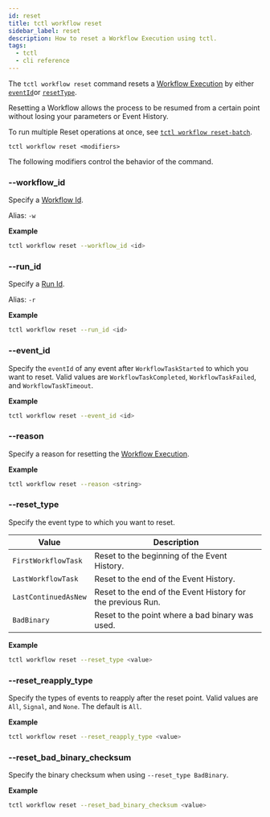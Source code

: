 ```yaml
---
id: reset
title: tctl workflow reset
sidebar_label: reset
description: How to reset a Workflow Execution using tctl.
tags:
  - tctl
  - cli reference
---
```


The `tctl workflow reset` command resets a [Workflow Execution](/workflows#workflow-execution) by either [`eventId`](#eventid)or [`resetType`](#resettype).

Resetting a Workflow allows the process to be resumed from a certain point without losing your parameters or Event History.

To run multiple Reset operations at once, see [`tctl workflow reset-batch`](/tctl-v1/workflow/reset-batch).

`tctl workflow reset <modifiers>`

The following modifiers control the behavior of the command.

### --workflow_id

Specify a [Workflow Id](/concepts/what-is-a-workflow-id).

Alias: `-w`

**Example**

```bash
tctl workflow reset --workflow_id <id>
```

### --run_id

Specify a [Run Id](/concepts/what-is-a-run-id).

Alias: `-r`

**Example**

```bash
tctl workflow reset --run_id <id>
```

### --event_id

Specify the `eventId` of any event after `WorkflowTaskStarted` to which you want to reset.
Valid values are `WorkflowTaskCompleted`, `WorkflowTaskFailed`, and `WorkflowTaskTimeout`.

**Example**

```bash
tctl workflow reset --event_id <id>
```

### --reason

Specify a reason for resetting the [Workflow Execution](/workflows#workflow-execution).

**Example**

```bash
tctl workflow reset --reason <string>
```

### --reset_type

Specify the event type to which you want to reset.

| Value                | Description                                                 |
| -------------------- | ----------------------------------------------------------- |
| `FirstWorkflowTask`  | Reset to the beginning of the Event History.                |
| `LastWorkflowTask`   | Reset to the end of the Event History.                      |
| `LastContinuedAsNew` | Reset to the end of the Event History for the previous Run. |
| `BadBinary`          | Reset to the point where a bad binary was used.             |

**Example**

```bash
tctl workflow reset --reset_type <value>
```

### --reset_reapply_type

Specify the types of events to reapply after the reset point.
Valid values are `All`, `Signal`, and `None`. The default is `All`.

**Example**

```bash
tctl workflow reset --reset_reapply_type <value>
```

### --reset_bad_binary_checksum

Specify the binary checksum when using `--reset_type BadBinary`.

**Example**

```bash
tctl workflow reset --reset_bad_binary_checksum <value>
```
